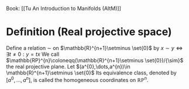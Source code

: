 Book: [[Tu An Introduction to Manifolds (AItM)]]
# Definition (Real projective space)
Define a relation $\sim$ on $\mathbb{R}^{n+1}\setminus \set{0}$ by $x\sim y\iff \exists t\neq 0:y=tx$
We call $\mathbb{RP}^{n}\coloneqq(\mathbb{R}^{n+1}\setminus \set{0})/{\sim}$ the real projective plane.
Let $(a^{0},\dots,a^{n})\in \mathbb{R}^{n+1}\setminus \set{0}$ 
Its equivalence class, denoted by $[a^{0},\dots,a^{n}]$, is called the homogeneous coordinates on $\mathbb{RP}^{n}$.